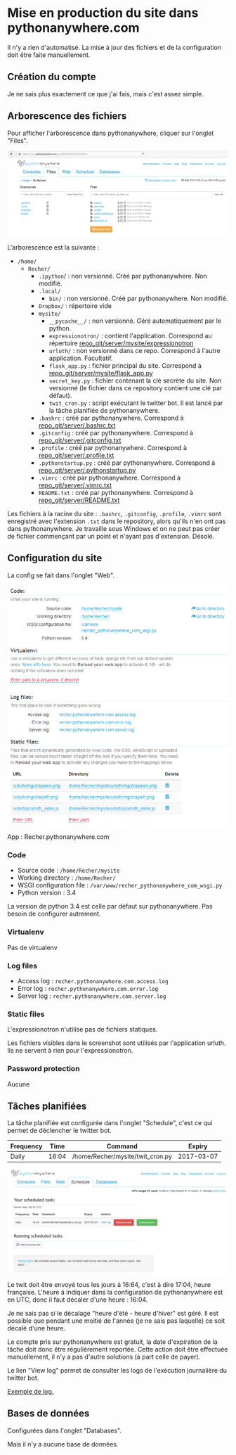 # Mise en production du site dans pythonanywhere.com

Il n'y a rien d'automatisé. La mise à jour des fichiers et de la configuration doit être faite manuellement.


## Création du compte

Je ne sais plus exactement ce que j'ai fais, mais c'est assez simple.


## Arborescence des fichiers

Pour afficher l'arborescence dans pythonanywhere, cliquer sur l'onglet "Files".

![screenshot de la racine des fichiers dans pythonanywhere](screenshot_prod_files.png)

L'arborescence est la suivante :

 - `/home/`
    * `Recher/`
        + `.ipython`/ : non versionné. Créé par pythonanywhere. Non modifié.
        + `.local/`
            - `bin/` : non versionné. Créé par pythonanywhere. Non modifié.
        + `Dropbox/` : répertoire vide
        + `mysite/`
            - `__pycache__/` : non versionné. Géré automatiquement par le python.
            - `expressionotron/` : contient l'application. Correspond au répertoire [repo_git/server/mysite/expressionotron](../server/mysite/expressionotron)
            - `urluth/` : non versionné dans ce repo. Correspond à l'autre application. Facultatif.
            - `flask_app.py` : fichier principal du site. Correspond à [repo_git/server/mysite/flask_app.py](../server/mysite/flask_app.py)
            - `secret_key.py` : fichier contenant la clé secrète du site. Non versionné (le fichier dans ce repository contient une clé par défaut).
            - `twit_cron.py` : script exécutant le twitter bot. Il est lancé par la tâche planifiée de pythonanywhere.
        + `.bashrc` : créé par pythonanywhere. Correspond à [repo_git/server/.bashrc.txt](../server/.bashrc.txt)
        + `.gitconfig` : créé par pythonanywhere. Correspond à [repo_git/server/.gitconfig.txt](../server/.gitconfig.txt)
        + `.profile` : créé par pythonanywhere. Correspond à [repo_git/server/.profile.txt](../server/.profile.txt)
        + `.pythonstartup.py` : créé par pythonanywhere. Correspond à [repo_git/server/.pythonstartup.py](../server/.pythonstartup.py)
        + `.vimrc` : créé par pythonanywhere. Correspond à [repo_git/server/.vimrc.txt](../server/.vimrc.txt)
        + `README.txt` : créé par pythonanywhere. Correspond à [repo_git/server/README.txt](../server/README.txt)

Les fichiers à la racine du site : `.bashrc`, `.gitconfig`, `.profile`, `.vimrc` sont enregistré avec l'extension `.txt` dans le repository, alors qu'ils n'en ont pas dans pythonanywhere. Je travaille sous Windows et on ne peut pas créer de fichier commençant par un point et n'ayant pas d'extension. Désolé.


## Configuration du site

La config se fait dans l'onglet "Web".

![screenshot de la configuration pythonanywhere](screenshot_prod_conf.png)

App : Recher.pythonanywhere.com

### Code

 - Source code : `/home/Recher/mysite`
 - Working directory : `/home/Recher/`
 - WSGI configuration file : `/var/www/recher_pythonanywhere_com_wsgi.py`
 - Python version : 3.4

La version de python 3.4 est celle par défaut sur pythonanywhere. Pas besoin de configurer autrement.

### Virtualenv

Pas de virtualenv

### Log files

 - Access log : `recher.pythonanywhere.com.access.log`
 - Error log : `recher.pythonanywhere.com.error.log`
 - Server log : `recher.pythonanywhere.com.server.log`

### Static files

L'expressionotron n'utilise pas de fichiers statiques.

Les fichiers visibles dans le screenshot sont utilisés par l'application urluth. Ils ne servent à rien pour l'expressionotron.


### Password protection

Aucune


## Tâches planifiées

La tâche planifiée est configurée dans l'onglet "Schedule", c'est ce qui permet de déclencher le twitter bot.

Frequency | Time  | Command                          | Expiry
----------|-------|----------------------------------|----------
Daily     | 16:04 | /home/Recher/mysite/twit_cron.py | 2017-03-07

![screenshot de l'onglet Schedule dans pythonanywhere](screenshot_prod_schedule.png)

Le twit doit être envoyé tous les jours à 16:64, c'est à dire 17:04, heure française. L'heure à indiquer dans la configuration de pythonanywhere est en UTC, donc il faut décaler d'une heure : 16:04.

Je ne sais pas si le décalage "heure d'été - heure d'hiver" est géré. Il est possible que pendant une moitié de l'année (je ne sais pas laquelle) ce soit décalé d'une heure.

Le compte pris sur pythonanywhere est gratuit, la date d'expiration de la tâche doit donc être régulièrement reportée. Cette action doit être effectuée manuellement, il n'y a pas d'autre solutions (à part celle de payer).

Le lien "View log" permet de consulter les logs de l'exécution journalière du twitter bot.

[Exemple de log.](log_twit_bot.txt)


## Bases de données

Configurées dans l'onglet "Databases".

Mais il n'y a aucune base de données.

